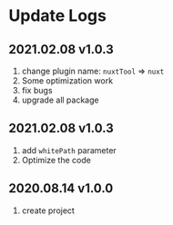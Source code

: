 # Update Logs

## 2021.02.08 v1.0.3

1. change plugin name: `nuxtTool` => `nuxt`
2. Some optimization work
3. fix bugs
4. upgrade all package

## 2021.02.08 v1.0.3

1. add `whitePath` parameter
2. Optimize the code

## 2020.08.14 v1.0.0

1. create project

